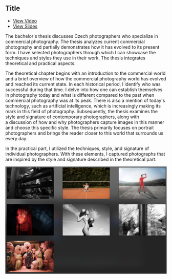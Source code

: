 ## Title

- [View Video](/assets/thesis.mp4)
- [View Slides](/assets/thesis.pdf)


The bachelor's thesis discusses Czech photographers who specialize in commercial photography. The thesis analyzes current commercial photography and partially demonstrates how it has evolved to its present form. I have selected photographers through which I can showcase the techniques and styles they use in their work. The thesis integrates theoretical and practical aspects.

The theoretical chapter begins with an introduction to the commercial world and a brief overview of how the commercial photography world has evolved and reached its current state. In each historical period, I identify who was successful during that time. I delve into how one can establish themselves in photography today and what is different compared to the past when commercial photography was at its peak. There is also a mention of today's technology, such as artificial intelligence, which is increasingly making its mark in this field of photography. Subsequently, the thesis examines the style and signature of contemporary photographers, along with a discussion of how and why photographers capture images in this manner and choose this specific style. The thesis primarily focuses on portrait photographers and brings the reader closer to this world that surrounds us every day. 

In the practical part, I utilized the techniques, style, and signature of individual photographers. With these elements, I captured photographs that are inspired by the style and signature described in the theoretical part.

![A description of the image.](img/figure1.png)
